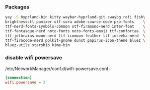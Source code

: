 ### Packages

```bash
yay -S hyprland-bin kitty waybar-hyprland-git swaybg rofi fish\
brightnessctl pamixer otf-sora adobe-source-code-pro-fonts    \
ttf-nerd-fonts-symbols-common otf-firamono-nerd inter-font    \
ttf-fantasque-nerd noto-fonts noto-fonts-emoji ttf-comfortaa  \
ttf-jetbrains-mono-nerd ttf-icomoon-feather ttf-iosevka-nerd  \
ttf-firacode-nerd polkit-gnome dunst papirus-icon-theme bluez \
bluez-utils starship kime-bin
```

### disable wifi powersave

/etc/NetworkManager/conf.d/wifi-powersave.conf:

```conf
[connection]
wifi.powersave = 2
```
